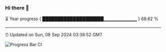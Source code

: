 ### Hi there 👋

⏳ Year progress { ████████████████████▁▁▁▁▁▁▁▁▁▁ } 68.62 %

---

⏰ Updated on Sun, 08 Sep 2024 03:38:52 GMT

![Progress Bar CI](https://github.com/IshwaranRudhara/GIT-ACTION/workflows/Progress%20Bar%20CI/badge.svg)
